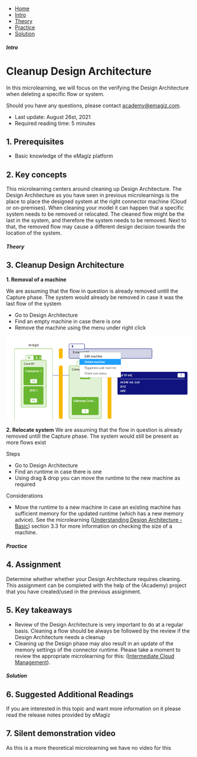 <div class="ez-academy">
    <div class="ez-academy__body">
        <main class="micro-learning">
        <ul class="doc-nav">
            <li class="doc-nav__item"><a href="../../docs/microlearning/intermediate-lifecycle-management-index" class="doc-nav__link">Home</a></li>
            <li class="doc-nav__item"><a href="#intro" class="doc-nav__link">Intro</a></li>
            <li class="doc-nav__item"><a href="#theory" class="doc-nav__link">Theory</a></li>
            <li class="doc-nav__item"><a href="#practice" class="doc-nav__link">Practice</a></li>
            <li class="doc-nav__item"><a href="#solution" class="doc-nav__link">Solution</a></li>
        </ul>

<div class="doc">

##### Intro

# Cleanup Design Architecture
 
In this microlearning, we will focus on the verifying the Design Architecture when deleting a specific flow or system. 

Should you have any questions, please contact academy@emagiz.com.

- Last update: August 26st, 2021
- Required reading time: 5 minutes

## 1. Prerequisites
- Basic knowledge of the eMagiz platform 


## 2. Key concepts
This microlearning centers around cleaning up Design Architecture. The Design Architecture as you have seen in previous microlearnings is the place to place the designed system at the right connector machine (Cloud or on-premises). When cleaning your model it can happen that a specific system needs to be removed or relocated. The cleaned flow might be the last in the system, and therefore the system needs to be removed. Next to that, the removed flow may cause a different design decision towards the location of the system.


##### Theory
  
## 3. Cleanup Design Architecture


**1. Removal of a machine**

We are assuming that the flow in question is already removed untill the Capture phase. The system would already be removed in case it was the last flow of the system

- Go to Design Architecture
- Find an empty machine in case there is one
- Remove the machine using the menu under right click

<p align="center"><img src="../../img/microlearning/intermediate-lifecycle-management-cleanup-design-architecture-1.png"></p>


**2. Relocate system**
We are assuming that the flow in question is already removed untill the Capture phase. The system would still be present as more flows exist

Steps
- Go to Design Architecture
- Find an runtime in case there is one
- Using drag & drop you can move the runtime to the new machine as required

Considerations
- Move the runtime to a new machine in case an existing machine has sufficient memory for the updated runtime (which has a new memory advice). See the microlearning ([Understanding Design Architecture - Basic](crashcourse-platform-design-understanding-design-architecture-basic.md)) section 3.3 for more information on checking the size of a machine.


##### Practice

## 4. Assignment

Determine whether whether your Design Architecture requires cleaning. This assignment can be completed with the help of the (Academy) project that you have created/used in the previous assignment.

## 5. Key takeaways

- Review of the Design Architecture is very important to do at a regular basis. Cleaning a flow should be always be followed by the review if the Design Architecture needs a cleanup
- Cleaning up the Design phase may also result in an update of the memory settings of the connector runtime. Please take a moment to review the appropriate microlearning for this: ([Intermediate Cloud Management](intermediate-emagiz-cloud-management-index.md)).

##### Solution

## 6. Suggested Additional Readings

If you are interested in this topic and want more information on it please read the release notes provided by eMagiz

## 7. Silent demonstration video

As this is a more theoretical microlearning we have no video for this

</div>
</main>
</div>
</div>
